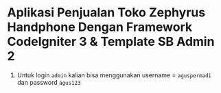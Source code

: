 # Aplikasi Penjualan Toko Zephyrus Handphone Dengan Framework CodeIgniter 3 & Template SB Admin 2

1. Untuk login `admin` kalian bisa menggunakan username = `aguspermadi` dan password `agus123`



